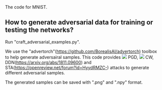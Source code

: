 The code for MNIST.

## How to generate adversarial data for training or testing the networks?
Run "craft_adversarial_examples.py".

We use the "advertorch"(https://github.com/BorealisAI/advertorch) toolbox to help generate adversairal samples. This code provides ![](http://latex.codecogs.com/svg.latex?L_{\infty}) PGD, ![](http://latex.codecogs.com/svg.latex?L_{2}) CW, DDN(https://arxiv.org/abs/1811.09600) and STA(https://openreview.net/forum?id=HyydRMZC-) attacks to generate different adversarial samples.

The generated samples can be saved with ".png" and ".npy" format.
